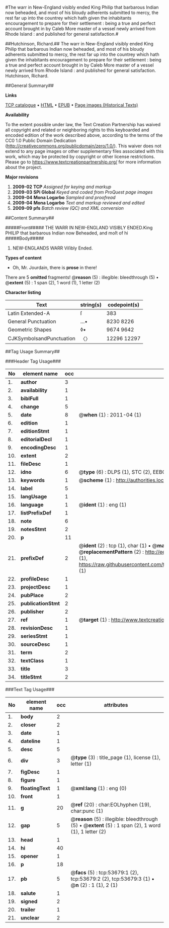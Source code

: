 #The warr in New-England visibly ended King Philip that barbarous Indian now beheaded, and most of his bloudy adherents submitted to mercy, the rest far up into the countrey which hath given the inhabitants encouragement to prepare for their settlement : being a true and perfect account brought in by Caleb More master of a vessel newly arrived from Rhode Island : and published for general satisfaction.#

##Hutchinson, Richard.##
The warr in New-England visibly ended King Philip that barbarous Indian now beheaded, and most of his bloudy adherents submitted to mercy, the rest far up into the countrey which hath given the inhabitants encouragement to prepare for their settlement : being a true and perfect account brought in by Caleb More master of a vessel newly arrived from Rhode Island : and published for general satisfaction.
Hutchinson, Richard.

##General Summary##

**Links**

[TCP catalogue](http://www.ota.ox.ac.uk/tcp/)  • 
[HTML](http://tei.it.ox.ac.uk/tcp/Texts-HTML/free/A45/A45247.html)  • 
[EPUB](http://tei.it.ox.ac.uk/tcp/Texts-EPUB/free/A45/A45247.epub) • 
[Page images (Historical Texts)](https://historicaltexts.jisc.ac.uk/eebo-12083748e)

**Availability**

To the extent possible under law, the Text Creation Partnership has waived all copyright and related or neighboring rights to this keyboarded and encoded edition of the work described above, according to the terms of the CC0 1.0 Public Domain Dedication (http://creativecommons.org/publicdomain/zero/1.0/). This waiver does not extend to any page images or other supplementary files associated with this work, which may be protected by copyright or other license restrictions. Please go to https://www.textcreationpartnership.org/ for more information about the project.

**Major revisions**

1. __2009-02__ __TCP__ *Assigned for keying and markup*
1. __2009-03__ __SPi Global__ *Keyed and coded from ProQuest page images*
1. __2009-04__ __Mona Logarbo__ *Sampled and proofread*
1. __2009-04__ __Mona Logarbo__ *Text and markup reviewed and edited*
1. __2009-09__ __pfs__ *Batch review (QC) and XML conversion*

##Content Summary##

#####Front#####
THE WARR IN NEW-ENGLAND VISIBLY ENDED.King PHILIP that barbarous Indian now Beheaded, and moſt of hi
#####Body#####

1. NEW-ENGLANDS WARR Viſibly Ended.

**Types of content**

  * Oh, Mr. Jourdain, there is **prose** in there!

There are 5 **omitted** fragments! 
 @__reason__ (5) : illegible: bleedthrough (5)  •  @__extent__ (5) : 1 span (2), 1 word (1), 1 letter (2)

**Character listing**


|Text|string(s)|codepoint(s)|
|---|---|---|
|Latin Extended-A|ſ|383|
|General Punctuation|…•|8230 8226|
|Geometric Shapes|◊▪|9674 9642|
|CJKSymbolsandPunctuation|〈〉|12296 12297|

##Tag Usage Summary##

###Header Tag Usage###

|No|element name|occ|attributes|
|---|---|---|---|
|1.|__author__|3||
|2.|__availability__|1||
|3.|__biblFull__|1||
|4.|__change__|5||
|5.|__date__|8| @__when__ (1) : 2011-04 (1)|
|6.|__edition__|1||
|7.|__editionStmt__|1||
|8.|__editorialDecl__|1||
|9.|__encodingDesc__|1||
|10.|__extent__|2||
|11.|__fileDesc__|1||
|12.|__idno__|6| @__type__ (6) : DLPS (1), STC (2), EEBO-CITATION (1), OCLC (1), VID (1)|
|13.|__keywords__|1| @__scheme__ (1) : http://authorities.loc.gov/ (1)|
|14.|__label__|5||
|15.|__langUsage__|1||
|16.|__language__|1| @__ident__ (1) : eng (1)|
|17.|__listPrefixDef__|1||
|18.|__note__|6||
|19.|__notesStmt__|2||
|20.|__p__|11||
|21.|__prefixDef__|2| @__ident__ (2) : tcp (1), char (1)  •  @__matchPattern__ (2) : ([0-9\-]+):([0-9IVX]+) (1), (.+) (1)  •  @__replacementPattern__ (2) : http://eebo.chadwyck.com/downloadtiff?vid=$1&page=$2 (1), https://raw.githubusercontent.com/textcreationpartnership/Texts/master/tcpchars.xml#$1 (1)|
|22.|__profileDesc__|1||
|23.|__projectDesc__|1||
|24.|__pubPlace__|2||
|25.|__publicationStmt__|2||
|26.|__publisher__|2||
|27.|__ref__|1| @__target__ (1) : http://www.textcreationpartnership.org/docs/. (1)|
|28.|__revisionDesc__|1||
|29.|__seriesStmt__|1||
|30.|__sourceDesc__|1||
|31.|__term__|2||
|32.|__textClass__|1||
|33.|__title__|3||
|34.|__titleStmt__|2||


###Text Tag Usage###

|No|element name|occ|attributes|
|---|---|---|---|
|1.|__body__|2||
|2.|__closer__|2||
|3.|__date__|1||
|4.|__dateline__|1||
|5.|__desc__|5||
|6.|__div__|3| @__type__ (3) : title_page (1), license (1), letter (1)|
|7.|__figDesc__|1||
|8.|__figure__|1||
|9.|__floatingText__|1| @__xml:lang__ (1) : eng (0)|
|10.|__front__|1||
|11.|__g__|20| @__ref__ (20) : char:EOLhyphen (19), char:punc (1)|
|12.|__gap__|5| @__reason__ (5) : illegible: bleedthrough (5)  •  @__extent__ (5) : 1 span (2), 1 word (1), 1 letter (2)|
|13.|__head__|1||
|14.|__hi__|40||
|15.|__opener__|1||
|16.|__p__|18||
|17.|__pb__|5| @__facs__ (5) : tcp:53679:1 (2), tcp:53679:2 (2), tcp:53679:3 (1)  •  @__n__ (2) : 1 (1), 2 (1)|
|18.|__salute__|1||
|19.|__signed__|2||
|20.|__trailer__|1||
|21.|__unclear__|2||
